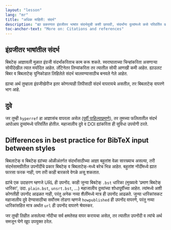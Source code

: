 ```yaml
---
layout: "lesson"
lang: "mr"
title: "अधिक माहिती: संदर्भ"
description: "ह्या प्रकरणात इंग्रजीतर भाषांत संदर्भसूची कशी छापावी, संदर्भांना दुव्यांमध्ये कसे परिवर्तित करावे व बिबटेक् बिबलाटेक्-मधील मुख्य फरक आपण पाहूया."
toc-anchor-text: "More on: Citations and references"
---
```


## इंग्रजीतर भाषांतील संदर्भ

बिबटेक् आज्ञावली मुळात इंग्रजी संदर्भांकरिताच काम करू शकते. स्वराघाताच्या चिन्हांकरिता असणाऱ्या
सोयीदेखील त्यात मर्यादित आहेत. लॅटिनेतर लिप्यांकरिता तर त्यातील सोयी आणखी कमी आहेत. ह्याउलट
बिबर व बिबलाटेक् युनिकोडात लिहिलेले संदर्भ चालवण्यासाठीच बनवले गेले आहेत.

ह्याचा अर्थ तुम्हाला इंग्रजीखेरीज इतर कोणत्याही लिपीसाठी संदर्भ वापरायचे असतील, तर बिबलाटेक्
वापरणे भाग आहे.

## दुवे

जर तुम्ही `hyperref` हा आज्ञासंच वापरला असेल ([पूर्वी पाहिल्याप्रमाणे](more-09)), तर तुमच्या
फलितातील संदर्भ आपोआप दुव्यांमध्ये परिवर्तित होतील. महाजालीय दुवे व DOI ह्यांकरिता ही सुविधा
उपयोगी ठरते.

## Differences in best practice for BibTeX input between styles

बिबलाटेक् व बिबटेक् ह्यांच्या ओळीअंतर्गत संदर्भांसाठीच्या आज्ञा बहुतांश वेळा सारख्याच असल्या, तरी
संदर्भसामग्रीतील उपनोंदींचे प्रकार बिबटेक् व बिबलाटेक्-मध्ये बरेच भिन्न आहेत. बहुतांश नोंदींमध्ये ह्यात
फारसा फरक नाही, पण तरी काही बारकावे वेगळे असू शकतात.

ह्यांचे एक उदाहरण म्हणजे URL ही उपनोंद. काही जुन्या बिबटेक् `.bst` धारिका (मुख्यत्वे 'प्रमाण
बिबटेक् धारिका', उदा. `plain.bst`, `unsrt.bst`, ...) महाजालीय दुव्यांच्या शोधापूर्वीच्या
आहेत. त्यांमध्ये अशी कोणतीही उपनोंद आढळत नाही, परंतु अनेक नव्या शैलींमध्ये मात्र ही उपनोंद
आढळते. जुन्या धारिकांसकट महाजालीय दुवे देण्यासाठीचा सर्वोत्तम तोडगा म्हणजे `howpublished` ही
उपनोंद वापरणे, परंतु नव्या धारिकांसहित मात्र अर्थात `url` ही उपनोंद वापरणे श्रेयस्कर.

जर तुम्ही लिहीत असलेल्या नोंदीचा सर्व क्षमतेसह वापर करायचा असेल, तर त्यातील उपनोंदी व त्यांचे
अर्थ समजून घेणे खूप उपयुक्त ठरेल.
